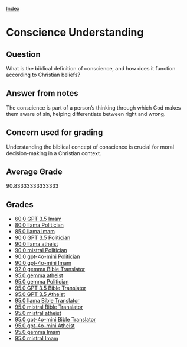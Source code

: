 
[Index](../../index.md)
# Conscience Understanding
## Question
What is the biblical definition of conscience, and how does it function according to Christian beliefs?

## Answer from notes
The conscience is part of a person’s thinking through which God makes them aware of sin, helping differentiate between right and wrong.

## Concern used for grading
Understanding the biblical concept of conscience is crucial for moral decision-making in a Christian context.

## Average Grade
90.83333333333333

## Grades
 * [60.0 GPT 3.5 Imam](../answers/GPT_3.5_Imam/Conscience_Understanding.md)
 * [80.0 llama Politician](../answers/llama_Politician/Conscience_Understanding.md)
 * [85.0 llama Imam](../answers/llama_Imam/Conscience_Understanding.md)
 * [90.0 GPT 3.5 Politician](../answers/GPT_3.5_Politician/Conscience_Understanding.md)
 * [90.0 llama atheist](../answers/llama_atheist/Conscience_Understanding.md)
 * [90.0 mistral Politician](../answers/mistral_Politician/Conscience_Understanding.md)
 * [90.0 gpt-4o-mini Politician](../answers/gpt-4o-mini_Politician/Conscience_Understanding.md)
 * [90.0 gpt-4o-mini Imam](../answers/gpt-4o-mini_Imam/Conscience_Understanding.md)
 * [92.0 gemma Bible Translator](../answers/gemma_Bible_Translator/Conscience_Understanding.md)
 * [95.0 gemma atheist](../answers/gemma_atheist/Conscience_Understanding.md)
 * [95.0 gemma Politician](../answers/gemma_Politician/Conscience_Understanding.md)
 * [95.0 GPT 3.5 Bible Translator](../answers/GPT_3.5_Bible_Translator/Conscience_Understanding.md)
 * [95.0 GPT 3.5 Atheist](../answers/GPT_3.5_Atheist/Conscience_Understanding.md)
 * [95.0 llama Bible Translator](../answers/llama_Bible_Translator/Conscience_Understanding.md)
 * [95.0 mistral Bible Translator](../answers/mistral_Bible_Translator/Conscience_Understanding.md)
 * [95.0 mistral atheist](../answers/mistral_atheist/Conscience_Understanding.md)
 * [95.0 gpt-4o-mini Bible Translator](../answers/gpt-4o-mini_Bible_Translator/Conscience_Understanding.md)
 * [95.0 gpt-4o-mini Atheist](../answers/gpt-4o-mini_Atheist/Conscience_Understanding.md)
 * [95.0 gemma Imam](../answers/gemma_Imam/Conscience_Understanding.md)
 * [95.0 mistral Imam](../answers/mistral_Imam/Conscience_Understanding.md)
